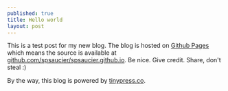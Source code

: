 ```yaml
---
published: true
title: Hello world
layout: post
---
```

This is a test post for my new blog. The blog is hosted on [Github Pages](http://pages.github.com/) which means the source is available at [github.com/spsaucier/spsaucier.github.io](http://github.com/spsaucier/spsaucier.github.io). Be nice. Give credit. Share, don't steal :)

By the way, this blog is powered by [tinypress.co](https://tinypress.co).
